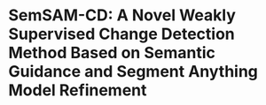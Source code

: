 # SemSAM-CD: A Novel Weakly Supervised Change Detection Method Based on Semantic Guidance and Segment Anything Model Refinement
